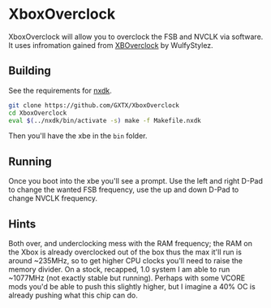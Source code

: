 XboxOverclock
============

XboxOverclock will allow you to overclock the FSB and NVCLK via software. It uses infromation gained from [XBOverclock](https://github.com/WulfyStylez/XBOverclock) by WulfyStylez.

Building
---------

See the requirements for [nxdk](https://github.com/XboxDev/nxdk/wiki/Install-the-Prerequisites).


```sh
git clone https://github.com/GXTX/XboxOverclock
cd XboxOverclock
eval $(../nxdk/bin/activate -s) make -f Makefile.nxdk
```

Then you'll have the xbe in the `bin` folder.

Running
---------

Once you boot into the xbe you'll see a prompt. Use the left and right D-Pad to change the wanted FSB frequency, use the up and down D-Pad to change NVCLK frequency.

Hints
---------
Both over, and underclocking mess with the RAM frequency; the RAM on the Xbox is already overclocked out of the box thus the max it'll run is around ~235MHz, so to get higher CPU clocks you'll need to raise the memory divider. On a stock, recapped, 1.0 system I am able to run ~1077MHz (not exactly stable but running). Perhaps with some VCORE mods you'd be able to push this slightly higher, but I imagine a 40% OC is already pushing what this chip can do.
